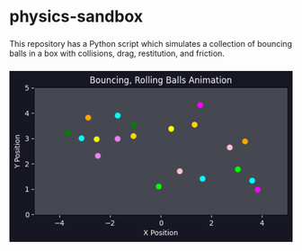 # physics-sandbox

###
This repository has a Python script which simulates a collection of bouncing balls in a box with collisions, drag, restitution, and friction.
###
<p align="center">
  <img src="https://github.com/paul-witsberger/physics-sandbox/blob/main/bouncing_balls.gif" />
</p>
